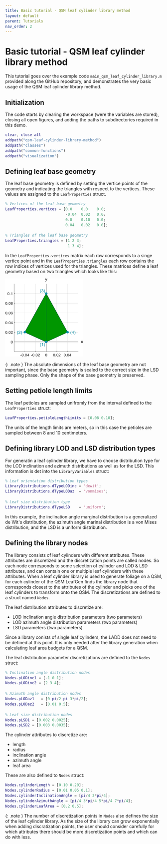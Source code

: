 ```yaml
---
title: Basic tutorial - QSM leaf cylinder library method
layout: default
parent: Tutorials
nav_order: 2
---
```


# Basic tutorial - QSM leaf cylinder library method

This tutorial goes over the example code `main_qsm_leaf_cylinder_library.m` provided along the GitHub repository, and demonstrates the very basic usage of the QSM leaf cylinder library method.

## Initialization

The code starts by clearing the workspace (were the variables are stored), closing all open figures, and adding the paths to subdirectories required in this demo.

```matlab
clear, close all
addpath("qsm-leaf-cylinder-library-method")
addpath("classes")
addpath("common-functions")
addpath("visualization")
```

## Defining leaf base geometry

The leaf base geometry is defined by setting the vertice points of the geometry and indicating the triangles with respect to the vertices. These values are assigned to the `LeafProperties` struct.

```matlab
% Vertices of the leaf base geometry
LeafProperties.vertices = [0.0    0.0    0.0;
                           -0.04  0.02   0.0;
                           0.0    0.10   0.0;
                           0.04   0.02   0.0];

% Triangles of the leaf base geometry
LeafProperties.triangles = [1 2 3;
                            1 3 4];
```

In the `LeafProperties.vertices` matrix each row corresponds to a singe vertice point and in the `LeafProperties.triangles` each row contains the row indices of vertices used for the triangles. These matrices define a leaf geometry based on two triangles which looks like this:

<img src="/assets/images/base-geometry-visualization.png" width="250" height="250" />

{: .note } 
The absolute dimensions of the leaf base geometry are not important, since the base geometry is scaled to the correct size in the LSD sampling phase. Only the shape of the base geometry is preserved.

## Setting petiole length limits

The leaf petioles are sampled unifromly from the interval defined to the `LeafProperties` struct:

```matlab
LeafProperties.petioleLengthLimits = [0.08 0.10];
```

The units of the length limits are meters, so in this case the petioles are sampled between 8 and 10 centimeters.

## Defining library LOD and LSD distribution types

For generatin a leaf cylinder library, we have to choose distribution type for the LOD inclination and azimuth distributions as well as for the LSD. This information is det into the `LibraryVariables` struct:

```matlab
% Leaf orientation distribution types
LibraryDistributions.dTypeLODinc = 'dewit';
LibraryDistributions.dTypeLODaz  = 'vonmises';

% Leaf size distribution type
LibraryDistributions.dTypeLSD    = 'uniform';
```

In this example, the inclination angle marginal distribution is a generalized de Wit's distribution, the azimuth angle marinal distribution is a von Mises distribution, and the LSD is a uniform distribution.

## Defining the library nodes

The library consists of leaf cylinders with different attributes. These attributes are discretized and the discretization points are called nodes. So each node corresponds to some selection of cylinder and LOD & LSD attributes, and can contain one or multiple leaf cylinders with these attributes. When a leaf cylinder library is used to generate foliage on a QSM, for each cylinder of the QSM LeafGen finds the library node that corresponds closest to the attributes of the cylinder and picks one of the leaf cylinders to transform onto the QSM. The discretizations are defined to a struct named `Nodes`.

The leaf distribution attributes to discretize are:

- LOD inclination angle distribution parameters (two parameters)
- LOD azimuth angle distribution parameters (two parameters)
- LSD parameters (two parameters)

Since a library conists of single leaf cylinders, the LADD does not need to be defined at this point. It is only needed after the library generation when calculating leaf area budgets for a QSM.

The leaf distribution parameter discretizations are defined to the `Nodes` struct:

```matlab
% Inclination angle distribution nodes
Nodes.pLODinc1 = [-1 0 1];
Nodes.pLODinc2 = [2 3 4];

% Azimuth angle distribution nodes
Nodes.pLODaz1   = [0 pi/2 pi 3*pi/2];
Nodes.pLODaz2   = [0.01 0.5];

% Leaf size distribution nodes
Nodes.pLSD1 = [0.002 0.0025];
Nodes.pLSD2 = [0.003 0.0035];
```

The cylinder attributes to discretize are:

- length
- radius
- inclination angle
- azimuth angle
- leaf area

These are also defined to `Nodes` struct:

```matlab
Nodes.cylinderLength = [0.10 0.20];
Nodes.cylinderRadius = [0.01 0.05 0.1];
Nodes.cylinderInclinationAngle = [pi/4 3*pi/4];
Nodes.cylinderAzimuthAngle = [pi/4 3*pi/4 5*pi/4 7*pi/4];
Nodes.cylinderLeafArea = [0.2 0.5];
```

{: .note }
The number of discretization points in `Nodes` also defines the size of the leaf cylinder library. As the size of the library can grow exponentially when adding discratization points, the user should consider carefully for which attributes there should be more discretization points and which can do with less.